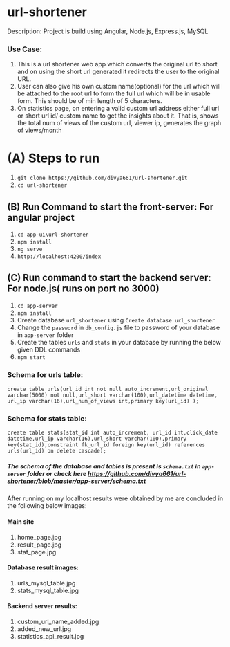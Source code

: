 # url-shortener
Description: Project is build using Angular, Node.js, Express.js, MySQL

### Use Case: 
1. This is a url shortener web app which converts the original url to short and on using the short url generated it redirects the user to the original URL.
2. User can also give his own custom name(optional) for the url which will be attached to the root url to form the full url which will be in usable form. This should be of min length of 5 characters.
3. On statistics page, on entering a valid custom url address either full url or short url id/ custom name to get the insights about it. That is, shows the total num of views of the custom url, viewer ip, generates the graph of views/month

# (A) Steps to run
1. `git clone https://github.com/divya661/url-shortener.git`
2. `cd url-shortener`

## (B) Run Command to start the front-server: For angular project 
1. `cd app-ui\url-shortener`
2. `npm install`
3. `ng serve`
4. `http://localhost:4200/index`

## (C) Run command to start the backend server: For node.js( runs on port no 3000)
1. `cd app-server`
2. `npm install`
3. Create database `url_shortener` using `Create database url_shortener`
4. Change the `password` in `db_config.js` file to password of your database in `app-server` folder
5. Create the tables `urls` and `stats` in your database by running the below given DDL commands
6. `npm start`

### Schema for urls table:
`create table urls(url_id int not null auto_increment,url_original varchar(5000) not null,url_short varchar(100),url_datetime datetime, url_ip varchar(16),url_num_of_views int,primary key(url_id) );`

### Schema for stats table:
`create table stats(stat_id int auto_increment, url_id int,click_date datetime,url_ip varchar(16),url_short varchar(100),primary key(stat_id),constraint fk_url_id foreign key(url_id) references urls(url_id) on delete cascade);`

##### The schema of the database and tables is present is `schema.txt` in `app-server` folder or check here https://github.com/divya661/url-shortener/blob/master/app-server/schema.txt

After running on my localhost results were obtained by me are concluded in the following below images:
#### Main site
1. home_page.jpg
2. result_page.jpg
3. stat_page.jpg
#### Database result images:
1. urls_mysql_table.jpg
2. stats_mysql_table.jpg
#### Backend server results:
1. custom_url_name_added.jpg
2. added_new_url.jpg
3. statistics_api_result.jpg 
